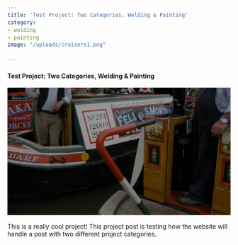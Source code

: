 ```yaml
---
title: 'Test Project: Two Categories, Welding & Painting'
category:
- welding
- painting
image: "/uploads/cruisers1.png"

---
```

#### **Test Project: Two Categories, Welding & Painting**

![](/uploads/cruisers1.png)

This is a really cool project! This project post is testing how the website will handle a post with two different project categories.